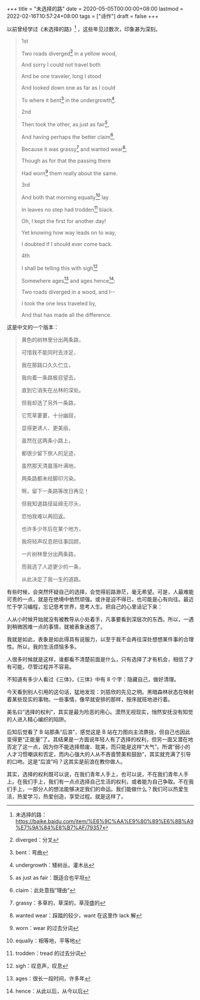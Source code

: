 +++
title = "未选择的路"
date = 2020-05-05T00:00:00+08:00
lastmod = 2022-02-16T10:57:24+08:00
tags = ["诗作"]
draft = false
+++

以前曾经学过《未选择的路》[^fn:1] ，这些年见过数次，印象甚为深刻。

> 1st
>
> Two roads diverged[^fn:2] in a yellow wood,
>
> And sorry I could not travel both
>
> And be one traveler, long I stood
>
> And looked down one as far as I could
>
> To where it bent[^fn:3] in the undergrowth[^fn:4].
>
> 2nd
>
> Then took the other, as just as fair[^fn:5],
>
> And having perhaps the better claim[^fn:6],
>
> Because it was grassy[^fn:7] and wanted wear[^fn:8];
>
> Though as for that the passing there
>
> Had worn[^fn:9] them really about the same.
>
> 3rd
>
> And both that morning equally[^fn:10] lay
>
> In leaves no step had trodden[^fn:11] black.
>
> Oh, I kept the first for another day!
>
> Yet knowing how way leads on to way,
>
> I doubted if I should ever come back.
>
> 4th
>
> I shall be telling this with sigh[^fn:12]
>
> Somewhere ages[^fn:13] and ages hence[^fn:14]:
>
> Two roads diverged in a wood, and I--
>
> I took the one less traveled by,
>
> And that has made all the difference.

这是中文的一个版本：

> 黄色的树林里分出两条路，
>
> 可惜我不能同时去涉足，
>
> 我在那路口久久伫立，
>
> 我向着一条路极目望去，
>
> 直到它消失在丛林的深处。
>
> 但我却选了另外一条路，
>
> 它荒草萋萋，十分幽寂，
>
> 显得更诱人、更美丽，
>
> 虽然在这两条小路上，
>
> 都很少留下旅人的足迹，
>
> 虽然那天清晨落叶满地，
>
> 两条路都未经脚印污染。
>
> 啊，留下一条路等改日再见！
>
> 但我知道路径延绵无尽头，
>
> 恐怕我难以再回返。
>
> 也许多少年后在某个地方，
>
> 我将轻声叹息把往事回顾，
>
> 一片树林里分出两条路，
>
> 而我选了人迹更少的一条，
>
> 从此决定了我一生的道路。

有些时候，会突然怀疑自己的选择，会觉得前路渺茫，毫无希望。可是，人最难能可贵的一点，就是在绝境中依然顽强。或许是迫不得已，也可能是心有向往。最近忙于学习编程，忘记思考世界，思考人生。把自己的心里话记下来：

人从小时候开始就没有被教导从小处着手，凡事要看到深层次的东西。所以，一遇到稍微困难一点的事情，就被表象迷惑了。

我就是如此，表象是如此得具有说服力，以至于我不会再往深处想想某件事的合理性。所以，我的生活烦恼多多。

人很多时候就是这样，谁都看不清楚前面是什么，只有选择了才有机会，相信了才有可能，尽管过程并不容易。

不知道有多少人看过《三体》，《三体》中有 8 个字：隐藏自己，做好清理。

今天看到别人引用的这句话，猛地发现：刘慈欣的先见之明。黑暗森林状态在映射着某些现实的事物。一些事情，像早就安排的那样，按序就班地进行着。

美名曰“选择的权利”，其实是最为险恶的用心。漠然无视现实，悄然安抚没有知觉的人进入精心编织的陷阱。

后知后觉看了 B 站那条“后浪”，感觉这是 B
站在力图向主流靠拢，但自己也因此变得更“正能量”了。其结果是一方面说年轻人有了选择的权利，但另一面又潜在地否定了这一点，因为你不能选择颓废、耽美，而只能是这样“大气”。所谓“弱小的人才习惯嘲讽和否定，而内心强大的人从不吝啬赞美和鼓励”，其实就充满了引导的口吻。这是“后浪”吗？这其实是前浪在教你做人。

其实，选择的权利既可以说，在我们青年人手上，也可以说，不在我们青年人手上。在我们手上，我们有一点点选择自己生活的权利，或者能为自己争取。不在我们手上，一部分人的想法能够决定我们的命运。我们能做什么？我们可以热爱生活，热爱学习，热爱创造，享受过程。就是这样了。

[^fn:1]: 未选择的路：<https://baike.baidu.com/item/%E6%9C%AA%E9%80%89%E6%8B%A9%E7%9A%84%E8%B7%AF/79357>
[^fn:2]: diverged：分叉
[^fn:3]: bent：弯曲
[^fn:4]: undergrowth：矮树丛，灌木丛
[^fn:5]: as just as fair：既适合也平坦
[^fn:6]: claim：此处意指”理由“
[^fn:7]: grassy：多草的，草深的，草茂盛的
[^fn:8]: wanted wear：踩踏的较少，want 在这里作 lack 解
[^fn:9]: worn：wear 的过去分词
[^fn:10]: equally：相等地，平等地
[^fn:11]: trodden：tread 的过去分词
[^fn:12]: sigh：叹息声，叹息
[^fn:13]: ages：很长一段时间，许多年
[^fn:14]: hence：从此以后，从今以后